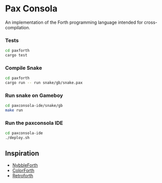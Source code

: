 # Pax Consola

An implementation of the Forth programming language intended for cross-compilation.

### Tests

```sh
cd paxforth
cargo test
```

### Compile Snake

```sh
cd paxforth
cargo run -- run snake/gb/snake.pax
```

### Run snake on Gameboy

```sh
cd paxconsola-ide/snake/gb
make run
```

### Run the paxconsola IDE

```sh
cd paxconsola-ide
./deploy.sh
```

## Inspiration

* [NybbleForth](https://github.com/larsbrinkhoff/nybbleForth)
* [ColorForth](https://web.archive.org/web/20160310112802/http://colorforth.com/inst.htm)
* [Retroforth](https://stackoverflow.com/a/12548223)
